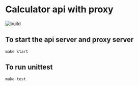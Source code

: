 # Calculator api with proxy

![build](https://github.com/clozed2u/test-lightnetio/workflows/go/badge.svg)

## To start the api server and proxy server

```
make start
```

## To run unittest

```
make test
```
